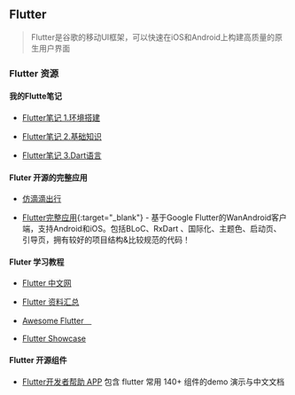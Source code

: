 ## Flutter
> Flutter是谷歌的移动UI框架，可以快速在iOS和Android上构建高质量的原生用户界面

### Flutter 资源

#### 我的Flutte笔记

   * [Flutter笔记 1.环境搭建](?article=android/flutter_start_1) 
   
   * [Flutter笔记 2.基础知识](?article=android/flutter_start_2) 
   
   * [Flutter笔记 3.Dart语言](?article=android/flutter_start_3) 

#### Fluter 开源的完整应用

* [仿滴滴出行](https://github.com/Sky24n/GreenTravel) 

* [Flutter完整应用](https://github.com/Sky24n/flutter_wanandroid){:target="_blank"}  - 基于Google Flutter的WanAndroid客户端，支持Android和iOS。包括BLoC、RxDart 、国际化、主题色、启动页、引导页，拥有较好的项目结构&比较规范的代码！

#### Fluter 学习教程

* [Flutter 中文网](https://flutterchina.club/)

* [Flutter 资料汇总](https://www.jianshu.com/p/f5a4a28e2888)

* [Awesome Flutter　](https://github.com/Solido/awesome-flutter) 

* [Flutter Showcase](https://github.com/Solido/awesome-flutter) 



#### Flutter 开源组件

* [Flutter开发者帮助 APP](https://github.com/alibaba/flutter-go) 包含 flutter 常用 140+ 组件的demo 演示与中文文档 

